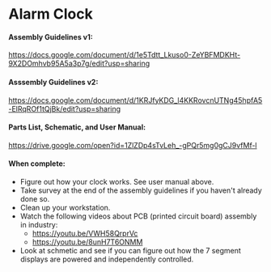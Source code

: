 # Alarm Clock
#### Assembly Guidelines v1:

https://docs.google.com/document/d/1e5Tdtt_Lkuso0-ZeYBFMDKHt-9X2DOmhvb95A5a3p7g/edit?usp=sharing

#### Asssembly Guidelines v2:

https://docs.google.com/document/d/1KRJfyKDG_l4KKRovcnUTNg45hpfA5-ElRqROf1tQjBk/edit?usp=sharing

#### Parts List, Schematic, and User Manual:

https://drive.google.com/open?id=1ZlZDp4sTvLeh_-gPQr5mg0gCJ9vfMf-l

#### When complete:
- Figure out how your clock works.  See user manual above.
- Take survey at the end of the assembly guidelines if you haven't already done so.
- Clean up your workstation.
- Watch the following videos about PCB (printed circuit board) assembly in industry:
  - https://youtu.be/VWH58QrprVc
  - https://youtu.be/8unH7T6ONMM
- Look at schmetic and see if you can figure out how the 7 segment displays are powered and independently controlled.
  
